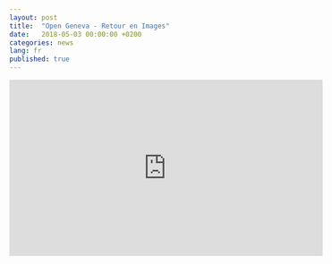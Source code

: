 ```yaml
---
layout: post
title:  "Open Geneva - Retour en Images"
date:   2018-05-03 00:00:00 +0200
categories: news
lang: fr
published: true
---
```


<iframe width="560" height="315" src="https://www.youtube.com/embed/XFkzUpvKoq4" frameborder="0" allow="autoplay; encrypted-media" allowfullscreen></iframe>
